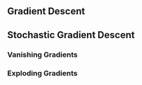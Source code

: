 ## Gradient Descent
## Stochastic Gradient Descent


### Vanishing Gradients
### Exploding Gradients
